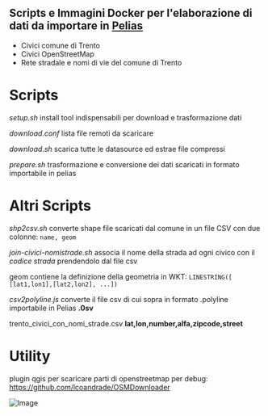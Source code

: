 
## Scripts e Immagini Docker per l'elaborazione di dati da importare in [Pelias](https://github.com/pelias)

* Civici comune di Trento
* Civici OpenStreetMap
* Rete stradale e nomi di vie del comune di Trento

# Scripts

*setup.sh*
install tool indispensabili per download e trasformazione dati

*download.conf*
lista file remoti da scaricare

*download.sh*
scarica tutte le datasource ed estrae file compressi

*prepare.sh*
trasformazione e conversione dei dati scaricati in formato importabile in pelias


# Altri Scripts

*shp2csv.sh*
converte shape file scaricati dal comune in un file CSV con due colonne:
```name, geom```

*join-civici-nomistrade.sh*
associa il nome della strada ad ogni civico con il *codice strada* prendendolo dal file csv

geom contiene la definizione della geometria in WKT:
```LINESTRING([ [lat1,lon1],[lat2,lon2], ...])```

*csv2polyline.js*
converte il file csv di cui sopra in formato .polyline importabile in Pelias **.0sv**

trento_civici_con_nomi_strade.csv
**lat,lon,number,alfa,zipcode,street**

# Utility 
plugin qgis per scaricare parti di openstreetmap per debug:
https://github.com/lcoandrade/OSMDownloader

![Image](images/test_osm_comune.png)
